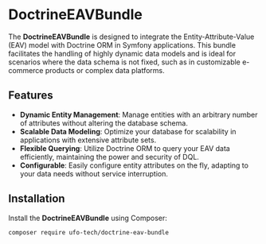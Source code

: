 # DoctrineEAVBundle

The **DoctrineEAVBundle** is designed to integrate the Entity-Attribute-Value (EAV) model with Doctrine ORM in Symfony applications. This bundle facilitates the handling of highly dynamic data models and is ideal for scenarios where the data schema is not fixed, such as in customizable e-commerce products or complex data platforms.

## Features

- **Dynamic Entity Management**: Manage entities with an arbitrary number of attributes without altering the database schema.
- **Scalable Data Modeling**: Optimize your database for scalability in applications with extensive attribute sets.
- **Flexible Querying**: Utilize Doctrine ORM to query your EAV data efficiently, maintaining the power and security of DQL.
- **Configurable**: Easily configure entity attributes on the fly, adapting to your data needs without service interruption.

## Installation

Install the **DoctrineEAVBundle** using Composer:

```bash
composer require ufo-tech/doctrine-eav-bundle
